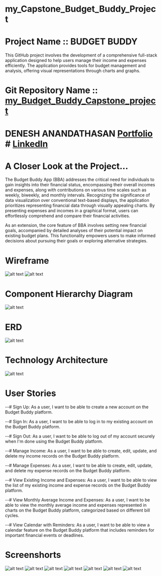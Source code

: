 # my_Capstone_Budget_Buddy_Project
# Project Name ::  BUDGET BUDDY

This GitHub project involves the development of a comprehensive full-stack application designed to help users manage their income and expenses efficiently. The application provides tools for budget management and analysis, offering visual representations through charts and graphs.

# Git Repository Name ::  [my_Budget_Buddy_Capstone_project](https://github.com/DeneshA/my_Budget_Buddy_Capstone_project)

# DENESH ANANDATHASAN [Portfolio](https://github.com/DeneshA/myPortfolio) # [LinkedIn](www.linkedin.com/in/deneshananthadasan)

# A Closer Look at the Project...
 
 The Budget Buddy App (BBA) addresses the critical need for individuals to gain insights into their financial status, encompassing their overall incomes and expenses, along with contributions on various time scales such as weekly, biweekly, and monthly intervals. Recognizing the significance of data visualization over conventional text-based displays, the application prioritizes representing financial data through visually appealing charts. By presenting expenses and incomes in a graphical format, users can effortlessly comprehend and compare their financial activities.

 As an extension, the core feature of BBA involves setting new financial goals, accompanied by detailed analyses of their potential impact on existing budget plans. This functionality empowers users to make informed decisions about pursuing their goals or exploring alternative strategies.


# Wireframe 
![alt text](image.png)
![alt text](image-1.png)


# Component Hierarchy Diagram

![alt text](image-2.png)

# ERD 
![alt text](image-4.png)

# Technology Architecture

![alt text](image-3.png)

# User Stories 
--# Sign Up: As a user, I want to be able to create a new account on the Budget Buddy platform.

--# Sign In: As a user, I want to be able to log in to my existing account on the Budget Buddy platform.

--# Sign Out: As a user, I want to be able to log out of my account securely when I'm done using the Budget Buddy platform.

--# Manage Income: As a user, I want to be able to create, edit, update, and delete my income records on the Budget Buddy platform.

--# Manage Expenses: As a user, I want to be able to create, edit, update, and delete my expense records on the Budget Buddy platform.

--# View Existing Income and Expenses: As a user, I want to be able to view the list of my existing income and expense records on the Budget Buddy platform.

--# View Monthly Average Income and Expenses: As a user, I want to be able to view the monthly average income and expenses represented in charts on the Budget Buddy platform, categorized based on different bill cycles.

--# View Calendar with Reminders: As a user, I want to be able to view a calendar feature on the Budget Buddy platform that includes reminders for important financial events or deadlines.

# Screenshorts

![alt text](image-6.png)
![alt text](image-7.png)
![alt text](image-8.png)
![alt text](image-9.png)
![alt text](image-10.png)
![alt text](image-11.png)
![alt text](image-12.png)
